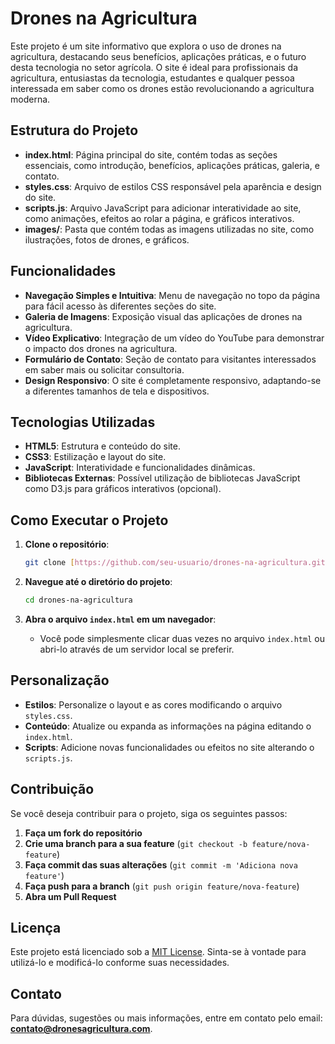 # Drones na Agricultura

Este projeto é um site informativo que explora o uso de drones na agricultura, destacando seus benefícios, aplicações práticas, e o futuro desta tecnologia no setor agrícola. O site é ideal para profissionais da agricultura, entusiastas da tecnologia, estudantes e qualquer pessoa interessada em saber como os drones estão revolucionando a agricultura moderna.

## Estrutura do Projeto

- **index.html**: Página principal do site, contém todas as seções essenciais, como introdução, benefícios, aplicações práticas, galeria, e contato.
- **styles.css**: Arquivo de estilos CSS responsável pela aparência e design do site.
- **scripts.js**: Arquivo JavaScript para adicionar interatividade ao site, como animações, efeitos ao rolar a página, e gráficos interativos.
- **images/**: Pasta que contém todas as imagens utilizadas no site, como ilustrações, fotos de drones, e gráficos.

## Funcionalidades

- **Navegação Simples e Intuitiva**: Menu de navegação no topo da página para fácil acesso às diferentes seções do site.
- **Galeria de Imagens**: Exposição visual das aplicações de drones na agricultura.
- **Vídeo Explicativo**: Integração de um vídeo do YouTube para demonstrar o impacto dos drones na agricultura.
- **Formulário de Contato**: Seção de contato para visitantes interessados em saber mais ou solicitar consultoria.
- **Design Responsivo**: O site é completamente responsivo, adaptando-se a diferentes tamanhos de tela e dispositivos.

## Tecnologias Utilizadas

- **HTML5**: Estrutura e conteúdo do site.
- **CSS3**: Estilização e layout do site.
- **JavaScript**: Interatividade e funcionalidades dinâmicas.
- **Bibliotecas Externas**: Possível utilização de bibliotecas JavaScript como D3.js para gráficos interativos (opcional).

## Como Executar o Projeto

1. **Clone o repositório**:
    ```bash
    git clone [https://github.com/seu-usuario/drones-na-agricultura.git](https://agathalopes08.github.io/drones-na-agricultura/)
    ```

2. **Navegue até o diretório do projeto**:
    ```bash
    cd drones-na-agricultura
    ```

3. **Abra o arquivo `index.html` em um navegador**:
    - Você pode simplesmente clicar duas vezes no arquivo `index.html` ou abri-lo através de um servidor local se preferir.

## Personalização

- **Estilos**: Personalize o layout e as cores modificando o arquivo `styles.css`.
- **Conteúdo**: Atualize ou expanda as informações na página editando o `index.html`.
- **Scripts**: Adicione novas funcionalidades ou efeitos no site alterando o `scripts.js`.

## Contribuição

Se você deseja contribuir para o projeto, siga os seguintes passos:

1. **Faça um fork do repositório**
2. **Crie uma branch para a sua feature** (`git checkout -b feature/nova-feature`)
3. **Faça commit das suas alterações** (`git commit -m 'Adiciona nova feature'`)
4. **Faça push para a branch** (`git push origin feature/nova-feature`)
5. **Abra um Pull Request**

## Licença

Este projeto está licenciado sob a [MIT License](LICENSE). Sinta-se à vontade para utilizá-lo e modificá-lo conforme suas necessidades.

## Contato

Para dúvidas, sugestões ou mais informações, entre em contato pelo email: **contato@dronesagricultura.com**.

